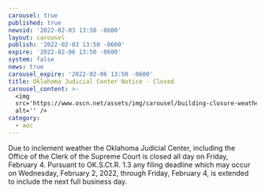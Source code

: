 ```yaml
---
carousel: true
published: true
newsid: '2022-02-03 13:50 -0600'
layout: carousel
publish: '2022-02-03 13:50 -0600'
expire: '2022-02-06 13:50 -0600'
system: false
news: true
carousel_expire: '2022-02-06 13:50 -0600'
title: Oklahoma Judicial Center Notice - Closed
carousel_content: >-
  <img
  src='https://www.oscn.net/assets/img/carousel/building-closure-weather.jpg'
  alt='' />
category:
  - aoc
---
```

Due to inclement weather the Oklahoma Judicial Center, including the Office of the Clerk of the Supreme Court is closed all day on Friday, February 4. Pursuant to OK.S.Ct.R. 1.3 any filing deadline which may occur on Wednesday, February 2, 2022, through Friday, February 4, is extended to include the next full business day.
